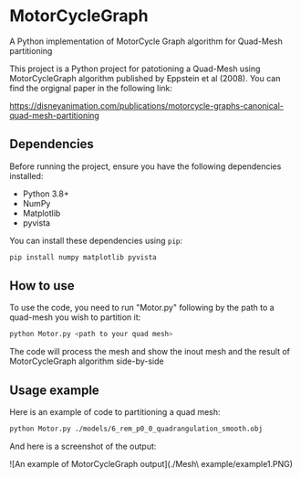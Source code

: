 # MotorCycleGraph
A Python implementation of MotorCycle Graph algorithm for Quad-Mesh partitioning

This project is a Python project for patotioning a Quad-Mesh using MotorCycleGraph algorithm published by Eppstein et al (2008). You can find the orgignal paper in the following link:

https://disneyanimation.com/publications/motorcycle-graphs-canonical-quad-mesh-partitioning

## Dependencies

Before running the project, ensure you have the following dependencies installed:

- Python 3.8+
- NumPy
- Matplotlib
- pyvista

You can install these dependencies using `pip`:

```bash
pip install numpy matplotlib pyvista
```
## How to use
To use the code, you need to run "Motor.py" following by the path to a quad-mesh you wish to partition it:
```bash
python Motor.py <path to your quad mesh>
```
The code will process the mesh and show the inout mesh and the result of MotorCycleGraph algorithm side-by-side

## Usage example
Here is an example of code to partitioning a quad mesh:

```bash
python Motor.py ./models/6_rem_p0_0_quadrangulation_smooth.obj
```

And here is a screenshot of the output:

![An example of MotorCycleGraph output](./Mesh\ example/example1.PNG)


